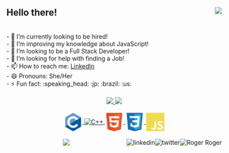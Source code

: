 <h2> Hello there! <img align="right" height="96rem" src="https://media.giphy.com/media/7JC7bCJJGj44aBwB8p/giphy.gif"></h2>
  

<div style="display: inline_block">
  <div>
    <br>- 🔭 I’m currently looking to be hired!
    <br>- 🌱 I’m improving my knowledge about JavaScript!
    <br>- 👯 I’m looking to be a Full Stack Developer! 
    <br>- 🤔 I’m looking for help with finding a Job!
    <br>- 📫 How to reach me: <a href="https://www.linkedin.com/in/bianca-emi/" target="_blank">LinkedIn</a>
    <br>- 😄 Pronouns: She/Her
    <br>- ⚡ Fun fact: :speaking_head: :jp: :brazil: :us:
  </div>
</div>

<!-- [GitHub Stats] -->
<div align="center">
  <br>
  <a href="https://github.com/bemibrando">
  <img height="180em" src="https://github-readme-stats.vercel.app/api?username=bemibrando&show_icons=true&theme=tokyonight&include_all_commits=true&count_private=true"/>
  <img height="180em" src="https://github-readme-stats.vercel.app/api/top-langs/?username=bemibrando&layout=compact&langs_count=8&theme=tokyonight"/>
</div>
  
<!-- [Knowledge] -->  
<div align="center" style="display: inline_block">
  <br>
  <img align="center" alt="C" height="44rem" src="https://raw.githubusercontent.com/devicons/devicon/master/icons/c/c-original.svg">
  <img align="center" alt="C++" height="44rem" src="https://raw.githubusercontent.com/jmnote/z-icons/master/svg/cpp.svg">
  <img align="center" alt="HTML5" height="44rem" src="https://raw.githubusercontent.com/devicons/devicon/master/icons/html5/html5-original.svg">
  <img align="center" alt="CSS 3" height="44rem" src="https://raw.githubusercontent.com/devicons/devicon/master/icons/css3/css3-original.svg">
  <img align="center" alt="JavaScript" height="44rem" src="https://raw.githubusercontent.com/devicons/devicon/master/icons/javascript/javascript-plain.svg">
</div>
 

<!-- [SocialMedias] -->
<div>
    <br>
  <img align="right" alt="Roger Roger" height="76rem" src="https://media.giphy.com/media/xT9DPr4VjeCgeiLoMo/giphy.gif">
  <a href="https://twitter.com/bemibrando" target="_blank"><img  align="right" height="44rem" alt="twitter" src="https://img.icons8.com/color/96/000000/twitter-squared.png" target="_blank"></a>
<a href="https://www.linkedin.com/in/bianca-emi/" target="_blank"><img align="right" height="44rem" alt="linkedin" src="https://img.icons8.com/color/96/000000/linkedin.png" target="_blank"/></a>
  <!-- [GitHub Troohy] -->
  <div align="center">
    <img style="vertical-align:bottom float:center" height="110rem" src="https://github-profile-trophy.vercel.app/?username=bemibrando&theme=algolia&rank=S,AAA,AA,A,B,C,SECRET,UNKNOWN" /> 
  </div>
</div>

